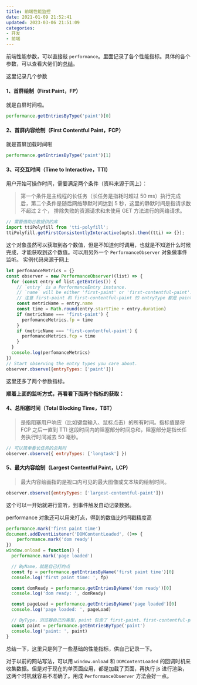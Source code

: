 ```yaml
---
title: 前端性能监控
date: 2021-01-09 21:52:41
updated: 2023-03-06 21:51:09
categories:
- 开发
- 前端
---
```


前端性能参数，可以直接敲 `performance`。里面记录了各个性能指标。具体的各个参数，可以查看大佬们的[总结](http://www.alloyteam.com/2015/09/explore-performance/#prettyPhoto)。

这里记录几个参数

#### 1、首屏绘制（First Paint，FP）
就是白屏时间啦。
```js
performance.getEntriesByType('paint')[0]
```

#### 2、首屏内容绘制（First Contentful Paint，FCP）
就是首屏加载时间啦
```js
performance.getEntriesByType('paint')[1]
```

<!--more-->

#### 3、可交互时间（Time to Interactive，TTI）
用户开始可操作时间，需要满足两个条件（资料来源于网上）：
> 第一个条件是主线程的长任务（长任务是指耗时超过 50 ms）执行完成后，第二个条件是随后网络静默时间达到 5 秒，这里的静默时间是指请求数不超过 2 个， 排除失败的资源请求和未使用 GET 方法进行的网络请求。
```js
// 需要借助谷歌提供的库
import ttiPolyfill from 'tti-polyfill'; 
ttiPolyfill.getFirstConsistentlyInteractive(opts).then((tti) => {});
```

这个对象虽然可以获取到各个数值，但是不知道何时调用，也就是不知道什么时候完成，才能获取到这个数值。可以用另外一个 `PerformanceObserver` 对象做事件监听。
实例代码来源于网上
```js
let perfomanceMetrics = {}
const observer = new PerformanceObserver((list) => {
  for (const entry of list.getEntries()) {
    // `entry` is a PerformanceEntry instance.
    // `name` will be either 'first-paint' or 'first-contentful-paint'.
    // 注意 first-paint 和 first-contentful-paint 的 entryType 都是 paint
    const metricName = entry.name
    const time = Math.round(entry.startTime + entry.duration)
    if (metricName === 'first-paint') {
      perfomanceMetrics.fp = time
    }
    if (metricName === 'first-contentful-paint') {
      perfomanceMetrics.fcp = time
    }
  }
  console.log(perfomanceMetrics) 
})
// Start observing the entry types you care about.
observer.observe({entryTypes: ['paint']})
```

这里还多了两个参数指标。

**顺着上面的监听方式，再看看下面两个指标的获取：**

#### 4、总阻塞时间（Total Blocking Time，TBT）
> 是指阻塞用户响应（比如键盘输入、鼠标点击）的所有时间。指标值是将 FCP 之后一直到 TTI 这段时间内的阻塞部分时间总和，阻塞部分是指长任务执行时间减去 50 毫秒。
```js
// 可以简单看长任务的总耗时
observer.observe({ entryTypes: ['longtask'] })
```

#### 5、最大内容绘制（Largest Contentful Paint，LCP)
> 最大内容绘画指的是视口内可见的最大图像或文本块的绘制时间。
```js
observer.observe({entryTypes: ['largest-contentful-paint']})
```

这个可以一开始就进行监听，到事件触发自动记录数据。

performance 对象还可以用来打点，得到的数值比时间戳精度高
```js
performance.mark('first paint time')
document.addEventListener('DOMContentLoaded', ()=> {
    performance.mark('dom ready')
})
window.onload = function() {
  performance.mark('page loaded')

  // ByName，就是自己打的点
  const fp = performance.getEntriesByName('first paint time')[0]
  console.log('first paint time: ', fp)

  const domReady = performance.getEntriesByName('dom ready')[0]
  console.log('dom ready: ', domReady)

  const pageLoad = performance.getEntriesByName('page loaded')[0]
  console.log('page loaded: ', pageLoad)

  // ByType，浏览器自己的类型，paint 包含了 first-paint、first-contentful-paint
  const paint = performance.getEntriesByType('paint')
  console.log('paint: ', paint)
}
```

总结一下，这里只是列了一些基础的性能指标，供自己记录一下。

对于以前的网站写法，可以用 `window.onload` 和 `DOMContentLoaded` 的回调时机来收集数据。但是对于现在的单页面应用，都是加载了页面，再执行 js 进行渲染，这两个时机就容易不准确了。用成 `PerformanceObserver` 方法会好一点。
